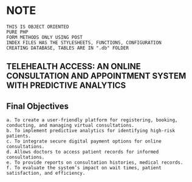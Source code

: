 # NOTE

    THIS IS OBJECT ORIENTED
    PURE PHP
    FORM METHODS ONLY USING POST
    INDEX FILES HAS THE STYLESHEETS, FUNCTIONS, CONFIGURATION
    CREATING DATABASE, TABLES ARE IN ".db" FOLDER

## TELEHEALTH ACCESS: AN ONLINE CONSULTATION AND APPOINTMENT SYSTEM WITH PREDICTIVE ANALYTICS

## Final Objectives

    a. To create a user-friendly platform for registering, booking, conducting, and managing virtual consultations.
    b. To implement predictive analytics for identifying high-risk patients.
    c. To integrate secure digital payment options for online consultations.
    d. Allows doctors to access patient records for informed consultations.
    e. To provide reports on consultation histories, medical records.
    f. To evaluate the system’s impact on wait times, patient satisfaction, and efficiency.
